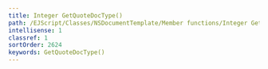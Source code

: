 ```yaml
---
title: Integer GetQuoteDocType()
path: /EJScript/Classes/NSDocumentTemplate/Member functions/Integer GetQuoteDocType()
intellisense: 1
classref: 1
sortOrder: 2624
keywords: GetQuoteDocType()
---
```





